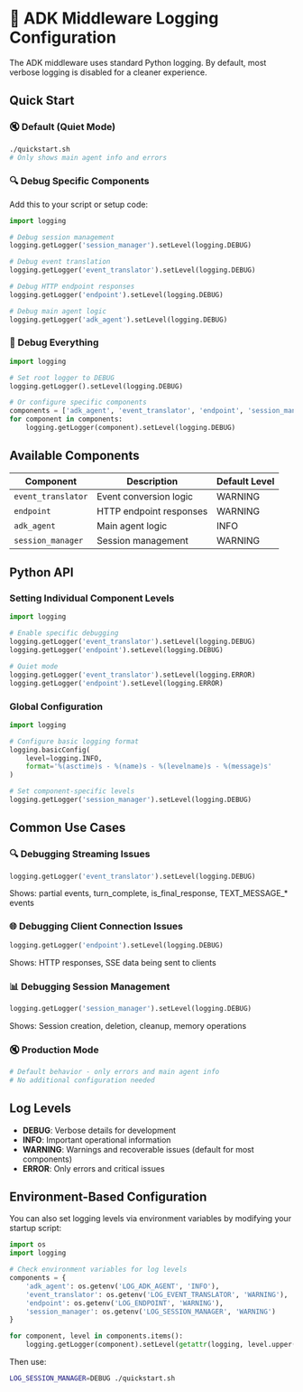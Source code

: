 # 🔧 ADK Middleware Logging Configuration

The ADK middleware uses standard Python logging. By default, most verbose logging is disabled for a cleaner experience.

## Quick Start

### 🔇 Default (Quiet Mode)
```bash
./quickstart.sh
# Only shows main agent info and errors
```

### 🔍 Debug Specific Components

Add this to your script or setup code:

```python
import logging

# Debug session management
logging.getLogger('session_manager').setLevel(logging.DEBUG)

# Debug event translation
logging.getLogger('event_translator').setLevel(logging.DEBUG)

# Debug HTTP endpoint responses
logging.getLogger('endpoint').setLevel(logging.DEBUG)

# Debug main agent logic
logging.getLogger('adk_agent').setLevel(logging.DEBUG)
```

### 🐛 Debug Everything
```python
import logging

# Set root logger to DEBUG
logging.getLogger().setLevel(logging.DEBUG)

# Or configure specific components
components = ['adk_agent', 'event_translator', 'endpoint', 'session_manager']
for component in components:
    logging.getLogger(component).setLevel(logging.DEBUG)
```

## Available Components

| Component | Description | Default Level |
|-----------|-------------|---------------|
| `event_translator` | Event conversion logic | WARNING |
| `endpoint` | HTTP endpoint responses | WARNING |
| `adk_agent` | Main agent logic | INFO |
| `session_manager` | Session management | WARNING |

## Python API

### Setting Individual Component Levels
```python
import logging

# Enable specific debugging
logging.getLogger('event_translator').setLevel(logging.DEBUG)
logging.getLogger('endpoint').setLevel(logging.DEBUG)

# Quiet mode
logging.getLogger('event_translator').setLevel(logging.ERROR)
logging.getLogger('endpoint').setLevel(logging.ERROR)
```

### Global Configuration
```python
import logging

# Configure basic logging format
logging.basicConfig(
    level=logging.INFO,
    format='%(asctime)s - %(name)s - %(levelname)s - %(message)s'
)

# Set component-specific levels
logging.getLogger('session_manager').setLevel(logging.DEBUG)
```

## Common Use Cases

### 🔍 Debugging Streaming Issues
```python
logging.getLogger('event_translator').setLevel(logging.DEBUG)
```
Shows: partial events, turn_complete, is_final_response, TEXT_MESSAGE_* events

### 🌐 Debugging Client Connection Issues  
```python
logging.getLogger('endpoint').setLevel(logging.DEBUG)
```
Shows: HTTP responses, SSE data being sent to clients

### 📊 Debugging Session Management
```python
logging.getLogger('session_manager').setLevel(logging.DEBUG)
```
Shows: Session creation, deletion, cleanup, memory operations

### 🔇 Production Mode
```python
# Default behavior - only errors and main agent info
# No additional configuration needed
```

## Log Levels

- **DEBUG**: Verbose details for development
- **INFO**: Important operational information  
- **WARNING**: Warnings and recoverable issues (default for most components)
- **ERROR**: Only errors and critical issues

## Environment-Based Configuration

You can also set logging levels via environment variables by modifying your startup script:

```python
import os
import logging

# Check environment variables for log levels
components = {
    'adk_agent': os.getenv('LOG_ADK_AGENT', 'INFO'),
    'event_translator': os.getenv('LOG_EVENT_TRANSLATOR', 'WARNING'),
    'endpoint': os.getenv('LOG_ENDPOINT', 'WARNING'),
    'session_manager': os.getenv('LOG_SESSION_MANAGER', 'WARNING')
}

for component, level in components.items():
    logging.getLogger(component).setLevel(getattr(logging, level.upper()))
```

Then use:
```bash
LOG_SESSION_MANAGER=DEBUG ./quickstart.sh
```